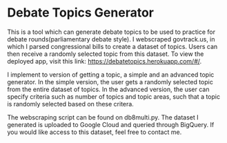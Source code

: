# Debate Topics Generator

This is a tool which can generate debate topics to be used to practice for debate rounds(parliamentary debate style). I webscraped govtrack.us, in which I parsed congressional bills to create a dataset of topics. Users can then receive a randomly selected topic from this dataset. 
To view the deployed app, visit this link: https://debatetopics.herokuapp.com/#/.

I implement to version of getting a topic, a simple and an advanced topic generator. In the simple version, the user gets a randomly selected topic from the entire dataset of topics. In the advanced version, the user can specify criteria such as number of topics and topic areas, such that a topic is randomly selected based on these critera. 

The webscraping script can be found on db8multi.py. The dataset I generated is uploaded to Google Cloud and queried through BigQuery. If you would like access to this dataset, feel free to contact me. 
